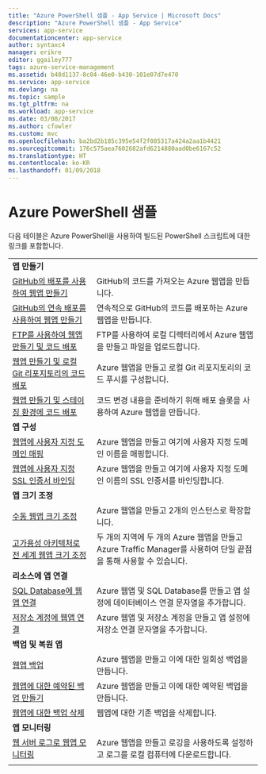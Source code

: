 ```yaml
---
title: "Azure PowerShell 샘플 - App Service | Microsoft Docs"
description: "Azure PowerShell 샘플 - App Service"
services: app-service
documentationcenter: app-service
author: syntaxc4
manager: erikre
editor: ggailey777
tags: azure-service-management
ms.assetid: b48d1137-8c04-46e0-b430-101e07d7e470
ms.service: app-service
ms.devlang: na
ms.topic: sample
ms.tgt_pltfrm: na
ms.workload: app-service
ms.date: 03/08/2017
ms.author: cfowler
ms.custom: mvc
ms.openlocfilehash: ba2bd2b185c395e54f2f085317a424a2aa1b4421
ms.sourcegitcommit: 176c575aea7602682afd6214880aad0be6167c52
ms.translationtype: HT
ms.contentlocale: ko-KR
ms.lasthandoff: 01/09/2018
---
```

# <a name="azure-powershell-samples"></a>Azure PowerShell 샘플

다음 테이블은 Azure PowerShell을 사용하여 빌드된 PowerShell 스크립트에 대한 링크를 포함합니다.

| | |
|-|-|
|**앱 만들기**||
| [GitHub의 배포를 사용하여 웹앱 만들기](./scripts/app-service-powershell-deploy-github.md?toc=%2fpowershell%2fmodule%2ftoc.json)| GitHub의 코드를 가져오는 Azure 웹앱을 만듭니다. |
| [GitHub의 연속 배포를 사용하여 웹앱 만들기](./scripts/app-service-powershell-continuous-deployment-github.md?toc=%2fpowershell%2fmodule%2ftoc.json)| 연속적으로 GitHub의 코드를 배포하는 Azure 웹앱을 만듭니다. |
| [FTP를 사용하여 웹앱 만들기 및 코드 배포](./scripts/app-service-powershell-deploy-ftp.md?toc=%2fpowershell%2fmodule%2ftoc.json) | FTP를 사용하여 로컬 디렉터리에서 Azure 웹앱을 만들고 파일을 업로드합니다. |
| [웹앱 만들기 및 로컬 Git 리포지토리의 코드 배포](./scripts/app-service-powershell-deploy-local-git.md?toc=%2fpowershell%2fmodule%2ftoc.json) | Azure 웹앱을 만들고 로컬 Git 리포지토리의 코드 푸시를 구성합니다. |
| [웹앱 만들기 및 스테이징 환경에 코드 배포](./scripts/app-service-powershell-deploy-staging-environment.md?toc=%2fpowershell%2fmodule%2ftoc.json) | 코드 변경 내용을 준비하기 위해 배포 슬롯을 사용하여 Azure 웹앱을 만듭니다. |
|**앱 구성**||
| [웹앱에 사용자 지정 도메인 매핑](./scripts/app-service-powershell-configure-custom-domain.md?toc=%2fpowershell%2fmodule%2ftoc.json)| Azure 웹앱을 만들고 여기에 사용자 지정 도메인 이름을 매핑합니다. |
| [웹앱에 사용자 지정 SSL 인증서 바인딩](./scripts/app-service-powershell-configure-ssl-certificate.md?toc=%2fpowershell%2fmodule%2ftoc.json)| Azure 웹앱을 만들고 여기에 사용자 지정 도메인 이름의 SSL 인증서를 바인딩합니다. |
|**앱 크기 조정**||
| [수동 웹앱 크기 조정](./scripts/app-service-powershell-scale-manual.md?toc=%2fpowershell%2fmodule%2ftoc.json) | Azure 웹앱을 만들고 2개의 인스턴스로 확장합니다. |
| [고가용성 아키텍처로 전 세계 웹앱 크기 조정](./scripts/app-service-powershell-scale-high-availability.md?toc=%2fpowershell%2fmodule%2ftoc.json) | 두 개의 지역에 두 개의 Azure 웹앱을 만들고 Azure Traffic Manager를 사용하여 단일 끝점을 통해 사용할 수 있습니다. |
|**리소스에 앱 연결**||
| [SQL Database에 웹앱 연결](./scripts/app-service-powershell-connect-to-sql.md?toc=%2fpowershell%2fmodule%2ftoc.json)| Azure 웹앱 및 SQL Database를 만들고 앱 설정에 데이터베이스 연결 문자열을 추가합니다. |
| [저장소 계정에 웹앱 연결](./scripts/app-service-powershell-connect-to-storage.md?toc=%2fpowershell%2fmodule%2ftoc.json)| Azure 웹앱 및 저장소 계정을 만들고 앱 설정에 저장소 연결 문자열을 추가합니다. |
|**백업 및 복원 앱**||
| [웹앱 백업](./scripts/app-service-powershell-backup-onetime.md?toc=%2fpowershell%2fmodule%2ftoc.json) | Azure 웹앱을 만들고 이에 대한 일회성 백업을 만듭니다. |
| [웹앱에 대한 예약된 백업 만들기](./scripts/app-service-powershell-backup-scheduled.md?toc=%2fpowershell%2fmodule%2ftoc.json) | Azure 웹앱을 만들고 이에 대한 예약된 백업을 만듭니다. |
| [웹앱에 대한 백업 삭제](./scripts/app-service-powershell-backup-delete.md?toc=%2fpowershell%2fmodule%2ftoc.json) | 웹앱에 대한 기존 백업을 삭제합니다. |
|**앱 모니터링**||
| [웹 서버 로그로 웹앱 모니터링](./scripts/app-service-powershell-monitor.md?toc=%2fpowershell%2fmodule%2ftoc.json) | Azure 웹앱을 만들고 로깅을 사용하도록 설정하고 로그를 로컬 컴퓨터에 다운로드합니다. |
| | |
